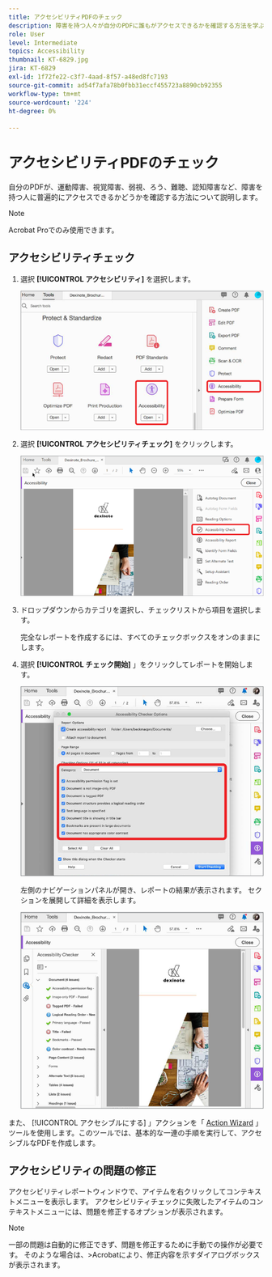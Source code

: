 ```yaml
---
title: アクセシビリティPDFのチェック
description: 障害を持つ人々が自分のPDFに誰もがアクセスできるかを確認する方法を学ぶ
role: User
level: Intermediate
topics: Accessibility
thumbnail: KT-6829.jpg
jira: KT-6829
exl-id: 1f72fe22-c3f7-4aad-8f57-a48ed8fc7193
source-git-commit: ad54f7afa78b0fbb31eccf455723a8890cb92355
workflow-type: tm+mt
source-wordcount: '224'
ht-degree: 0%

---
```


# アクセシビリティPDFのチェック

自分のPDFが、運動障害、視覚障害、弱視、ろう、難聴、認知障害など、障害を持つ人に普遍的にアクセスできるかどうかを確認する方法について説明します。

>[!NOTE]
>
>Acrobat Proでのみ使用できます。

## アクセシビリティチェック

1. 選択 **[!UICONTROL アクセシビリティ]** を選択します。

   ![アクセシビリティステップ 1](../assets/Accessibility_1.png)

1. 選択 **[!UICONTROL アクセシビリティチェック]** をクリックします。

   ![アクセシビリティステップ 2](../assets/Accessibility_2.png)

1. ドロップダウンからカテゴリを選択し、チェックリストから項目を選択します。

   完全なレポートを作成するには、すべてのチェックボックスをオンのままにします。

1. 選択 **[!UICONTROL チェック開始]** 」をクリックしてレポートを開始します。

   ![アクセシビリティステップ 3](../assets/Accessibility_3.png)

   左側のナビゲーションパネルが開き、レポートの結果が表示されます。 セクションを展開して詳細を表示します。

   ![アクセシビリティステップ 4](../assets/Accessibility_4.png)

また、 [!UICONTROL アクセシブルにする] 」アクションを「 [Action Wizard](https://experienceleague.adobe.com/docs/document-cloud-learn/acrobat-learning/advanced-tasks/action.html) 」ツールを使用します。このツールでは、基本的な一連の手順を実行して、アクセシブルなPDFを作成します。

## アクセシビリティの問題の修正

アクセシビリティレポートウィンドウで、アイテムを右クリックしてコンテキストメニューを表示します。 アクセシビリティチェックに失敗したアイテムのコンテキストメニューには、問題を修正するオプションが表示されます。

>[!NOTE]
>
>一部の問題は自動的に修正できず、問題を修正するために手動での操作が必要です。 そのような場合は、>Acrobatにより、修正内容を示すダイアログボックスが表示されます。